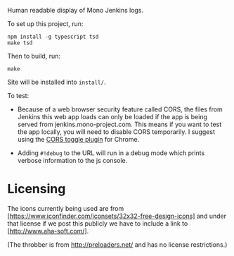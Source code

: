 Human readable display of Mono Jenkins logs.

To set up this project, run:

    npm install -g typescript tsd
    make tsd

Then to build, run:

    make

Site will be installed into `install/`.

To test:

* Because of a web browser security feature called CORS, the files from Jenkins this web app loads can only be loaded if the app is being served from jenkins.mono-project.com. This means if you want to test the app locally, you will need to disable CORS temporarily. I suggest using the [CORS toggle plugin](https://chrome.google.com/webstore/detail/cors-toggle/omcncfnpmcabckcddookmnajignpffnh?hl=en) for Chrome.

* Adding `#!debug` to the URL will run in a debug mode which prints verbose information to the js console.

# Licensing

The icons currently being used are from [https://www.iconfinder.com/iconsets/32x32-free-design-icons] and under that license if we post this publicly we have to include a link to [http://www.aha-soft.com/].

(The throbber is from http://preloaders.net/ and has no license restrictions.)